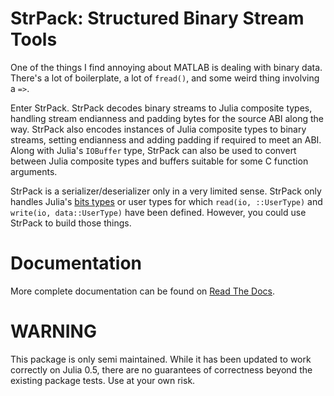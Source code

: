 StrPack: Structured Binary Stream Tools
=======================================

One of the things I find annoying about MATLAB is dealing with binary data. There's a lot of boilerplate, a lot of `fread()`, and some weird thing involving a `=>`.

Enter StrPack. StrPack decodes binary streams to Julia composite types, handling stream endianness and padding bytes for the source ABI along the way. StrPack also encodes instances of Julia composite types to binary streams, setting endianness and adding padding if required to meet an ABI. Along with Julia's `IOBuffer` type, StrPack can also be used to convert between Julia composite types and buffers suitable for some C function arguments.

StrPack is a serializer/deserializer only in a very limited sense. StrPack only handles Julia's [bits types](http://docs.julialang.org/en/latest/manual/types/#id1) or user types for which `read(io, ::UserType)` and `write(io, data::UserType)` have been defined. However, you could use StrPack to build those things.

Documentation
=============
More complete documentation can be found on [Read The Docs](https://strpackjl.readthedocs.org/en/latest/).

WARNING
=======

This package is only semi maintained. While it has been updated to work correctly on Julia 0.5,
there are no guarantees of correctness beyond the existing package tests. Use at your own risk.

